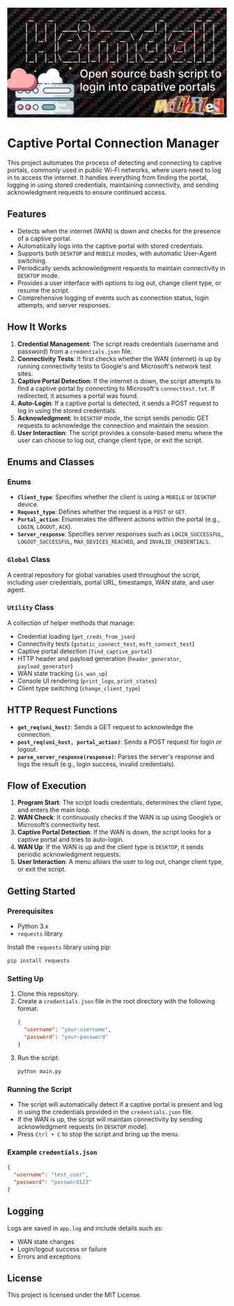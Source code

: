 ![title-pic](https://github.com/kingsmen732/heimdall/blob/main/demo.png)

# Captive Portal Connection Manager

This project automates the process of detecting and connecting to captive portals, commonly used in public Wi-Fi networks, where users need to log in to access the internet. It handles everything from finding the portal, logging in using stored credentials, maintaining connectivity, and sending acknowledgment requests to ensure continued access.

## Features
- Detects when the internet (WAN) is down and checks for the presence of a captive portal.
- Automatically logs into the captive portal with stored credentials.
- Supports both `DESKTOP` and `MOBILE` modes, with automatic User-Agent switching.
- Periodically sends acknowledgment requests to maintain connectivity in `DESKTOP` mode.
- Provides a user interface with options to log out, change client type, or resume the script.
- Comprehensive logging of events such as connection status, login attempts, and server responses.

## How It Works
1. **Credential Management**: The script reads credentials (username and password) from a `credentials.json` file.
2. **Connectivity Tests**: It first checks whether the WAN (internet) is up by running connectivity tests to Google's and Microsoft's network test sites.
3. **Captive Portal Detection**: If the internet is down, the script attempts to find a captive portal by connecting to Microsoft's `connecttest.txt`. If redirected, it assumes a portal was found.
4. **Auto-Login**: If a captive portal is detected, it sends a POST request to log in using the stored credentials.
5. **Acknowledgment**: In `DESKTOP` mode, the script sends periodic GET requests to acknowledge the connection and maintain the session.
6. **User Interaction**: The script provides a console-based menu where the user can choose to log out, change client type, or exit the script.

## Enums and Classes

### Enums
- **`Client_type`**: Specifies whether the client is using a `MOBILE` or `DESKTOP` device.
- **`Request_type`**: Defines whether the request is a `POST` or `GET`.
- **`Portal_action`**: Enumerates the different actions within the portal (e.g., `LOGIN`, `LOGOUT`, `ACK`).
- **`Server_response`**: Specifies server responses such as `LOGIN_SUCCESSFUL`, `LOGOUT_SUCCESSFUL`, `MAX_DEVICES_REACHED`, and `INVALID_CREDENTIALS`.

### `Global` Class
A central repository for global variables used throughout the script, including user credentials, portal URL, timestamps, WAN state, and user agent.

### `Utility` Class
A collection of helper methods that manage:
- Credential loading (`get_creds_from_json`)
- Connectivity tests (`gstatic_connect_test`, `msft_connect_test`)
- Captive portal detection (`find_captive_portal`)
- HTTP header and payload generation (`header_generator`, `payload_generator`)
- WAN state tracking (`is_wan_up`)
- Console UI rendering (`print_logo`, `print_states`)
- Client type switching (`change_client_type`)

## HTTP Request Functions
- **`get_req(uni_host)`**: Sends a GET request to acknowledge the connection.
- **`post_req(uni_host, portal_action)`**: Sends a POST request for login or logout.
- **`parse_server_response(response)`**: Parses the server's response and logs the result (e.g., login success, invalid credentials).

## Flow of Execution
1. **Program Start**: The script loads credentials, determines the client type, and enters the main loop.
2. **WAN Check**: It continuously checks if the WAN is up using Google’s or Microsoft’s connectivity test.
3. **Captive Portal Detection**: If the WAN is down, the script looks for a captive portal and tries to auto-login.
4. **WAN Up**: If the WAN is up and the client type is `DESKTOP`, it sends periodic acknowledgment requests.
5. **User Interaction**: A menu allows the user to log out, change client type, or exit the script.

## Getting Started

### Prerequisites
- Python 3.x
- `requests` library

Install the `requests` library using pip:
```bash
pip install requests
```

### Setting Up
1. Clone this repository.
2. Create a `credentials.json` file in the root directory with the following format:
    ```json
    {
      "username": "your-username",
      "password": "your-password"
    }
    ```
3. Run the script:
    ```bash
    python main.py
    ```

### Running the Script
- The script will automatically detect if a captive portal is present and log in using the credentials provided in the `credentials.json` file.
- If the WAN is up, the script will maintain connectivity by sending acknowledgment requests (in `DESKTOP` mode).
- Press `Ctrl + C` to stop the script and bring up the menu.

### Example `credentials.json`
```json
{
  "username": "test_user",
  "password": "password123"
}
```

## Logging
Logs are saved in `app.log` and include details such as:
- WAN state changes
- Login/logout success or failure
- Errors and exceptions

## License
This project is licensed under the MIT License.
